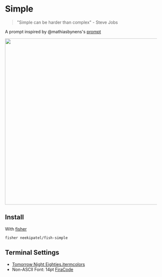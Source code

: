 # Simple

> "Simple can be harder than complex" - Steve Jobs

A prompt inspired by @mathiasbynens's [prompt]

<img src="https://cloud.githubusercontent.com/assets/1587053/14232267/44241d32-f9df-11e5-86ed-9c96befba0f3.png" width="550"/>

## Install

With [fisher]

```fish
fisher neekipatel/fish-simple
```

## Terminal Settings

+ [Tomorrow Night Eighties.itermcolors]
+ Non-ASCII Font: 14pt [FiraCode]

[fisher]: https://github.com/jorgebucaran/fisher
[prompt]: https://github.com/mathiasbynens/dotfiles/blob/master/.bash_prompt

[FiraCode]: https://github.com/tonsky/FiraCode
[Tomorrow Night Eighties.itermcolors]: https://github.com/neekipatel/fish-simple/blob/master/Tomorrow%20Night%20Eighties.itermcolors
